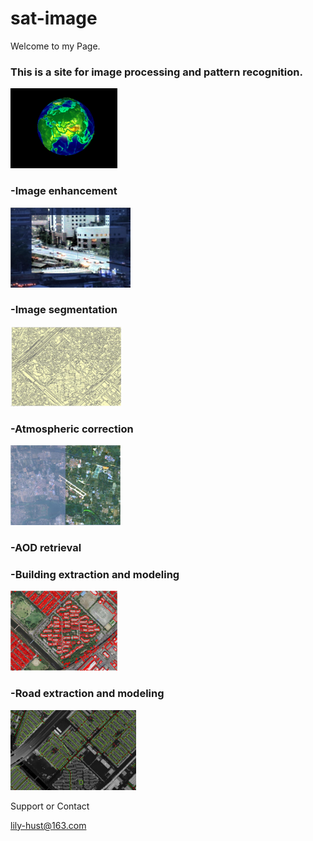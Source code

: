 # sat-image

Welcome to my Page.

<h3> This is a site for image processing and pattern recognition.</h3>
<img src="images/earth.gif"  alt="Earth" height="128" />

<h3> -Image enhancement </h3>
<img src="images/enhancement.gif"  alt="Enhancement" height="128" />

<h3> -Image segmentation </h3>
<img src="images/4.JPG"  alt="Segmentation" height="128" />

<h3> -Atmospheric correction </h3>
<img src="images/7.JPG"  alt="Atmospheric correction" height="128" />

<h3> -AOD retrieval </h3>

<h3> -Building extraction and modeling </h3>
<img src="images/3.JPG"  alt="Buildings" height="128" />

<h3> -Road extraction and modeling </h3>
<img src="images/5.JPG"  alt="Road extraction" height="128" />

Support or Contact

lily-hust@163.com

